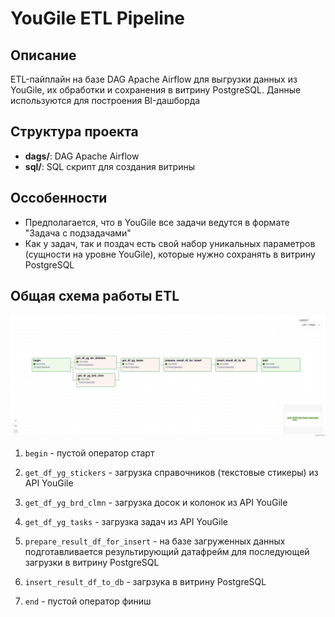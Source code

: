 # YouGile ETL Pipeline

## Описание
ETL-пайплайн на базе DAG Apache Airflow для выгрузки данных из YouGile, их обработки и сохранения в витрину PostgreSQL. Данные используются для построения BI-дашборда

## Структура проекта
- **dags/**: DAG Apache Airflow
- **sql/**: SQL скрипт для создания витрины

## Оссобенности
- Предполагается, что в YouGile все задачи ведутся в формате "Задача с подзадачами"
- Как у задач, так и поздач есть свой набор уникальных параметров (сущности на уровне YouGile), которые нужно сохранять в витрину PostgreSQL

## Общая схема работы ETL
![DAG Graph Airflow](images/scheme-etl.png)
1. `begin` - пустой оператор старт

2. `get_df_yg_stickers` - загрузка справочников (текстовые стикеры) из API YouGile

3. `get_df_yg_brd_clmn` - загрузка досок и колонок из API YouGile

4. `get_df_yg_tasks` - загрузка задач из API YouGile

5. `prepare_result_df_for_insert` - на базе загруженных данных подготавливается результирующий датафрейм для последующей загрузки в витрину PostgreSQL

6. `insert_result_df_to_db` - загрзука в витрину PostgreSQL

7. `end` - пустой оператор финиш
